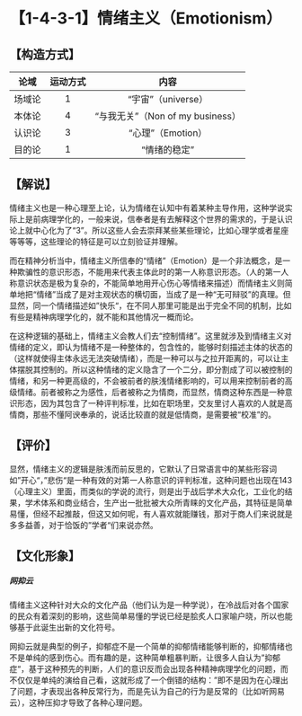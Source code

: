 # 【1-4-3-1】情绪主义（Emotionism）
## 【构造方式】
| 论域 | 运动方式           | 内容 |
|:----:|:----------------:|:----:|
| 场域论   |1 | “宇宙”（universe）   |
| 本体论   | 4|  “与我无关”（Non of my business）  |
| 认识论   |3 |  “心理”（Emotion）  |
| 目的论   | 1|   “情绪的稳定” |

## 【解说】
情绪主义也是一种心理至上论，认为情绪在认知中有着某种主导作用，这种学说实际上是前病理学化的，一般来说，信奉者是有去解释这个世界的需求的，于是认识论上就中心化为了“3”。所以这些人会去崇拜某些某些理论，比如心理学或者星座等等等，这些理论的特征是可以立刻验证并理解。

而在精神分析当中，情绪主义所信奉的“情绪”（Emotion）是一个非法概念，是一种欺骗性的意识形态，不能用来代表主体此时的第一人称意识形态。（人的第一人称意识状态是极为复杂的，不能简单地用开心伤心等情绪来描述）而情绪主义则简单地把“情绪”当成了是对主观状态的横切面，当成了是一种“无可辩驳”的真理。但显然，同一个情绪描述如”快乐“，在不同人那里可能是出于完全不同的机制，比如有些是精神病理学化的，就不能和其他情况一概而论。

在这种逻辑的基础上，情绪主义会教人们去“控制情绪”。这里就涉及到情绪主义对情绪的定义，即认为情绪不是一种整体的，包含性的，能够时刻描述主体的状态的（这样就使得主体永远无法突破情绪），而是一种可以与之拉开距离的，可以让主体摆脱其控制的。所以这种情绪的定义隐含了一个二分，即分割成了可以被控制的情绪，和另一种更高级的，不会被前者的肤浅情绪影响的，可以用来控制前者的高级情绪。前者被称之为感性，后者被称之为情商，而显然，情商这种东西是一种意识形态，因为其包含了一种评判标准，比如在职场里，交友里讨人喜欢的人就是高情商，那些不懂阿谀奉承的，说话比较直的就是低情商，是需要被“校准”的。
## 【评价】
显然，情绪主义的逻辑是肤浅而前反思的，它默认了日常语言中的某些形容词如”开心“，”悲伤“是一种有效的对第一人称意识的评判标准，这种问题也出现在143（心理主义）里面，而类似的学说的流行，则是出于战后学术大众化，工业化的结果，学术体系和商业结合，生产出一批批被大众所青睐的文化产品，其特征是简单易懂，但经不起推敲，但这又如何呢，有人喜欢就能赚钱，那对于商人们来说就是多多益善，对于恰饭的”学者“们来说亦然。

## 【文化形象】
##### 网抑云
情绪主义这种针对大众的文化产品（他们认为是一种学说），在冷战后对各个国家的民众有着深刻的影响，这些简单易懂的学说已经是脍炙人口家喻户晓，所以也能够基于此诞生出新的文化符号。

网抑云就是典型的例子，抑郁症不是一个简单的抑郁情绪能够判断的，抑郁情绪也不是单纯的感到伤心。而有趣的是，这种简单粗暴判断，让很多人自认为”抑郁症“，基于这种预先的判断，人们的意识反而会出现各种精神病理学化的问题，而不仅仅是单纯的演给自己看，这就形成了一个倒错的结构：”即不是因为在心理出了问题，才表现出各种反常行为，而是先认为自己的行为是反常的（比如听网易云），这种压抑才导致了各种心理问题。
